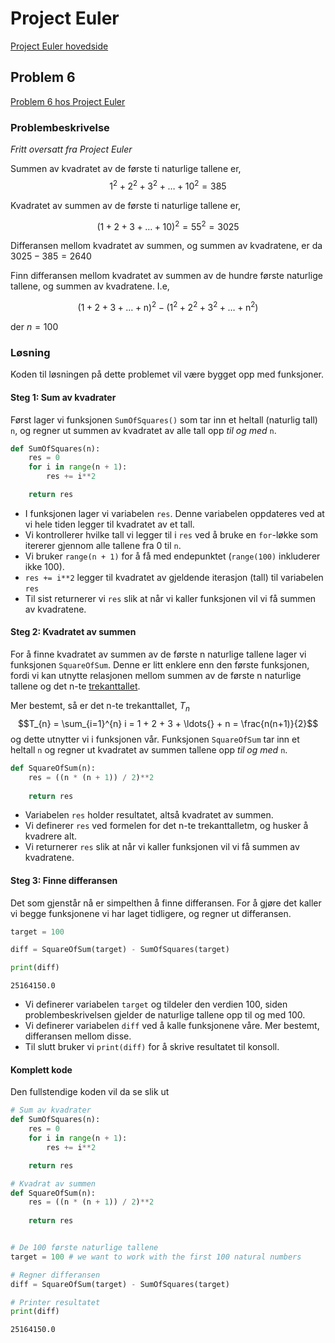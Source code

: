 # Project Euler #
[Project Euler hovedside](https://projecteuler.net/)

## Problem 6 ##
[Problem 6 hos Project Euler ](https://projecteuler.net/problem=6)

### Problembeskrivelse ###
*Fritt oversatt fra Project Euler*

Summen av kvadratet av de første ti naturlige tallene er,
$$1^2 + 2^2 + 3^2 + \ldots{} + 10^2 = 385$$

Kvadratet av summen av de første ti naturlige tallene er,

$$(1 + 2 + 3 + \ldots{} + 10)^{2} = 55^{2} = 3025$$

Differansen mellom kvadratet av summen, og summen av kvadratene, er da
$3025 - 385 = 2640$

Finn differansen mellom kvadratet av summen av de hundre første naturlige tallene, og summen av kvadratene. I.e,

$$(1 + 2 + 3 + \ldots{} + \text{n})^{2} - (1^2 + 2^2 + 3^2 + \ldots{} + \text{n}^2)$$

der $n = 100$



### Løsning ###
Koden til løsningen på dette problemet vil være bygget opp med funksjoner.

#### Steg 1: Sum av kvadrater ####
Først lager vi funksjonen `SumOfSquares()` som tar inn et heltall (naturlig tall) `n`,
og regner ut summen av kvadratet av alle tall opp *til og med* `n`.


```python
def SumOfSquares(n):
	res = 0
	for i in range(n + 1):
		res += i**2

	return res
```

- I funksjonen lager vi variabelen `res`. Denne variabelen oppdateres ved at vi hele tiden legger til kvadratet av et tall.
- Vi kontrollerer hvilke tall vi legger til i `res` ved å bruke en `for`-løkke som itererer gjennom alle tallene fra 0 til `n`.
- Vi bruker `range(n + 1)` for å få med endepunktet (`range(100)` inkluderer ikke 100).
- `res += i**2` legger til kvadratet av gjeldende iterasjon (tall) til variabelen `res`
- Til sist returnerer vi `res` slik at når vi kaller funksjonen vil vi få summen av kvadratene.


#### Steg 2: Kvadratet av summen ####
For å finne kvadratet av summen av de første n naturlige tallene lager vi funksjonen `SquareOfSum`.
Denne er litt enklere enn den første funksjonen, fordi vi kan utnytte relasjonen mellom summen av
de første n naturlige tallene og det n-te [trekanttallet](https://en.wikipedia.org/wiki/Triangular_number).

Mer bestemt, så er det n-te trekanttallet, $T_n$
$$T_{n} = \sum_{i=1}^{n} i = 1 + 2 + 3 + \ldots{} + n = \frac{n(n+1)}{2}$$
og dette utnytter vi i funksjonen vår.
Funksjonen `SquareOfSum` tar inn et heltall `n` og regner ut kvadratet av summen tallene opp *til og med* `n`.


```python
def SquareOfSum(n):
	res = ((n * (n + 1)) / 2)**2
    
	return res
```

- Variabelen `res` holder resultatet, altså kvadratet av summen.
- Vi definerer `res` ved formelen for det n-te trekanttalletm, og husker å kvadrere alt.
- Vi returnerer `res` slik at når vi kaller funksjonen vil vi få summen av kvadratene.

#### Steg 3: Finne differansen ####
Det som gjenstår nå er simpelthen å finne differansen.
For å gjøre det kaller vi begge funksjonene vi har laget tidligere, og regner ut differansen.


```python
target = 100

diff = SquareOfSum(target) - SumOfSquares(target)

print(diff)
```

    25164150.0
    

- Vi definerer variabelen `target` og tildeler den verdien 100, siden problembeskrivelsen gjelder de naturlige tallene opp til og med 100.
- Vi definerer variabelen `diff` ved å kalle funksjonene våre. Mer bestemt, differansen mellom disse.
- Til slutt bruker vi `print(diff)` for å skrive resultatet til konsoll.

#### Komplett kode ####
Den fullstendige koden vil da se slik ut


```python
# Sum av kvadrater
def SumOfSquares(n):
	res = 0
	for i in range(n + 1):
		res += i**2

	return res

# Kvadrat av summen
def SquareOfSum(n):
	res = ((n * (n + 1)) / 2)**2
    
	return res


# De 100 første naturlige tallene
target = 100 # we want to work with the first 100 natural numbers

# Regner differansen
diff = SquareOfSum(target) - SumOfSquares(target)

# Printer resultatet
print(diff)
```

    25164150.0
    


```python

```
